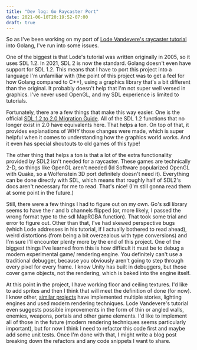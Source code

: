 ```yaml
---
title: "Dev log: Go Raycaster Port"
date: 2021-06-10T20:19:52-07:00
draft: true
---
```


So as I've been working on my port of [Lode Vandevere's raycaster tutorial](https://lodev.org/cgtutor/index.html) into Golang, I've run into some issues. 

One of the biggest is that Lode's tutorial was written originally in 2005, so it uses SDL 1.2. In 2021, SDL 2 is now the standard. Golang doesn't even have support for SDL 1.2. This means that I have to port this project into a language I'm unfamiliar with (the point of this project was to get a feel for how Golang compared to C++), using a graphics library that's a bit different than the original. It probably doesn't help that I'm not super well versed in graphics. I've never used OpenGL, and my SDL experience is limited to tutorials. 

Fortunately, there are a few things that make this way easier. One is the official [SDL 1.2 to 2.0 Migration Guide](https://wiki.libsdl.org/MigrationGuide). All of the SDL 1.2 functions that no longer exist in 2.0 have equivalents here. That helps a ton. On top of that, it provides explanations of WHY those changes were made, which is super helpful when it comes to understanding how the graphics world works. And it even has special shoutouts to old games of this type! 

The other thing that helps a ton is that a lot of the extra functionality provided by SDL2 isn't needed for a raycaster. These games are technically 2-D, so things like OpenGL aren't needed (Id Software popularized OpenGL with Quake, so a Wolfenstein 3D port definitely doesn't need it). Everything can be done directly with SDL, which means that roughly half of SDL2's docs aren't necessary for me to read. That's nice! (I'm still gonna read them at some point in the future.)

Still, there were a few things I had to figure out on my own. Go's sdl library seems to have the r and b channels flipped (or, more likely, I passed the wrong format type to the sdl MapRGBA function). That took some trial and error to figure out. Other than that, I've had skewed perspective bugs (which Lode addresses in his tutorial, if I actually bothered to read ahead), weird distortions (from being a bit overzealous with type conversions) and I'm sure I'll encounter plenty more by the end of this project. One of the biggest things I've learned from this is how difficult it must be to debug a modern experimental game/ rendering engine. You definitely can't use a traditional debugger, because you obviously aren't going to step through every pixel for every frame. I know Unity has built in debuggers, but those cover game objects, not the rendering, which is baked into the engine itself.

At this point in the project, I have working floor and ceiling textures. I'd like to add sprites and then I think that will meet the definition of done (for now). I know other, [similar projects](https://github.com/Owlzy/OwlRaycastEngine) have implemented multiple stories, lighting engines and used modern rendering techniques. Lode Vandevere's tutorial even suggests possible improvements in the form of thin or angled walls, enemies, weapons, portals and other game elements. I'd like to implement all of those in the future (modern rendering techniques seems particularly important), but for now I think I need to refactor this code first and maybe add some unit tests. Once I'm done with that, I might write a blog post breaking down the refactors and any code snippets I want to share. 